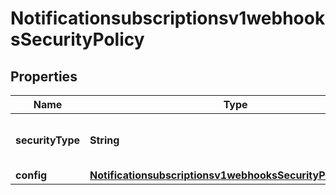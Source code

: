 
# Notificationsubscriptionsv1webhooksSecurityPolicy

## Properties
Name | Type | Description | Notes
------------ | ------------- | ------------- | -------------
**securityType** | **String** | Security Policy of the client server. |  [optional]
**config** | [**Notificationsubscriptionsv1webhooksSecurityPolicyConfig**](Notificationsubscriptionsv1webhooksSecurityPolicyConfig.md) |  |  [optional]



